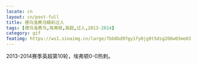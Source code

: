 ```yaml
---
locate: cn
layout: cn/post-full
title: 德乌洛费乌精彩过人
tags: [德乌洛费乌,埃弗顿,英超,过人,2013-2014]
category: gif
featimg: https://ws1.sinaimg.cn/large/7bb8bd97gy1fy0jg9t5dsg208w03me83.gif
---
```


2013-2014赛季英超第10轮，埃弗顿0-0热刺。